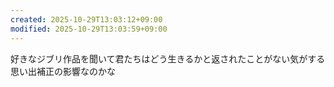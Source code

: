 ```yaml
---
created: 2025-10-29T13:03:12+09:00
modified: 2025-10-29T13:03:59+09:00
---
```


好きなジブリ作品を聞いて君たちはどう生きるかと返されたことがない気がする
思い出補正の影響なのかな

